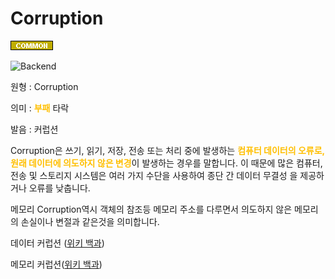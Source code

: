 <d-title>

# Corruption

</d-title>

<d-label>

<d-inner>

![Common](../../2TAT1C/Label_Common.png)

</d-inner>

<d-inner>

![Backend](../2TAT1C/Label_Backend.png)

</d-inner>

</d-label>

<d-origin>

원형 : Corruption

</d-origin>

<d-mean>

의미  : <span style="color:#FFBF00; font-weight:bold;">부패</span> 타락

</d-mean>

<d-pronunciation>

발음 : 커럽션

</d-pronunciation>

<d-content>

Corruption은 쓰기, 읽기, 저장, 전송 또는 처리 중에 발생하는  <span style="color:#FFBF00; font-weight:bold;">컴퓨터 데이터의 오류로, 원래 데이터에 의도하지 않은 변경</span>이 발생하는 경우를 말합니다. 이 때문에 많은 컴퓨터, 전송 및 스토리지 시스템은 여러 가지 수단을 사용하여 종단 간 데이터 무결성 을 제공하거나 오류를 낮춥니다.

메모리 Corruption역시 객체의 참조등 메모리 주소를 다루면서 의도하지 않은 메모리의 손실이나 변절과 같은것을 의미합니다. 


데이터 커럽션 ([위키 백과](https://en.wikipedia.org/wiki/Data_corruption))

메모리 커럽션([위키 백과](https://en.wikipedia.org/wiki/Memory_corruption))

</d-content>
